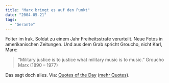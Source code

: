 ```yaml
---
title: "Marx bringt es auf den Punkt"
date: "2004-05-21"
tags:
  - "Gerante"
---
```


Folter im Irak. Soldat zu einem Jahr Freiheitsstrafe verurteilt. Neue Fotos in amerikanischen Zeitungen. Und aus dem Grab spricht Groucho, nicht Karl, Marx:

> “Military justice is to justice what military music is to music.”
> Groucho Marx (1890 – 1977)

Das sagt doch alles. Via: [Quotes of the Day](http://www.quotationspage.com/qotd.html) ([mehr Quotes](http://www.quotationspage.com/quotes/Groucho_Marx)).
